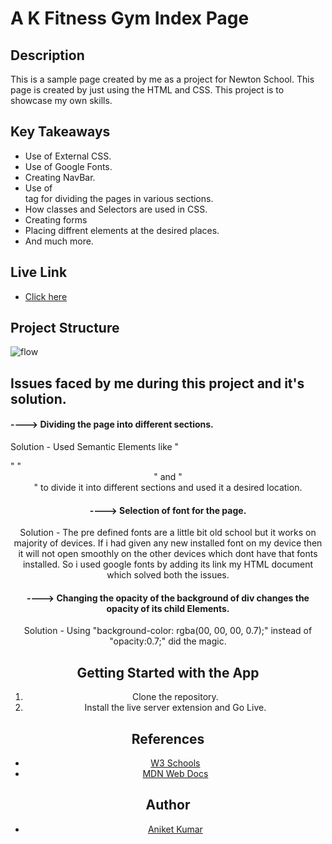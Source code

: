 
# A K Fitness Gym Index Page

## Description
This is a sample page created by me as a project for Newton 
School. This page is created by just using the HTML and CSS.
This project is to showcase my own skills.


## Key Takeaways

- Use of External CSS. 
- Use of Google Fonts.
- Creating NavBar.
- Use of <div> tag for dividing the pages in various sections.
- How classes and Selectors are used in CSS.
- Creating forms
- Placing diffrent elements at the desired places.
- And much more.


## Live Link

 - [Click here](https://cozy-centaur-3e8a26.netlify.app/)



## Project Structure

![flow](https://user-images.githubusercontent.com/108210905/177208843-40f22daf-d29d-4447-8d00-bf92cf413162.png)
## Issues faced by me during this project and it's solution.

#### ----> Dividing the page into different sections.

Solution - Used Semantic Elements like "<footer>"
"<header>" and "<div>" to divide it into different sections and used it a desired location.



#### ----> Selection of font for the page.

Solution - The pre defined fonts are a little bit old school
but it works on majority of devices. If i had given any new installed font on my device
then it will not open smoothly on the other devices which dont have that fonts installed.
So i used google fonts by adding its link my HTML document which solved both the issues.

#### ----> Changing the opacity of the background of div changes the opacity of its child Elements.

Solution - Using "background-color: rgba(00, 00, 00, 0.7);" instead of "opacity:0.7;" did the magic.


## Getting Started with the App

1. Clone the repository.
2. Install the live server extension and Go Live.

## References

 - [W3 Schools](https://www.w3schools.com/default.asp)
 - [MDN Web Docs](https://developer.mozilla.org/en-US/)


## Author

- [Aniket Kumar](https://github.com/legendaniket)

